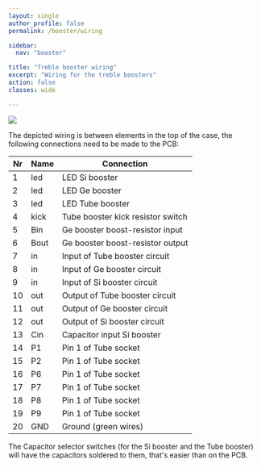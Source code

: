 ```yaml
---
layout: single
author_profile: false
permalink: /booster/wiring

sidebar:
  nav: "booster"

title: "Treble booster wiring"
excerpt: "Wiring for the treble boosters"
action: false
classes: wide

---
```

![](/assets/images/booster/wiring.png)

The depicted wiring is between elements in the top of the case, the following connections need to be made to the PCB:

| Nr | Name | Connection |
|----|------|------------|
| 1| led | LED Si booster |
| 2| led | LED Ge booster |
| 3| led | LED Tube booster |
| 4| kick | Tube booster kick resistor switch |
| 5| Bin | Ge booster boost-resistor input |
| 6| Bout | Ge booster boost-resistor output |
| 7| in | Input of Tube booster circuit |
| 8| in | Input of Ge booster circuit |
| 9| in | Input of Si booster circuit |
|10| out | Output of Tube booster circuit |
|11| out | Output of Ge booster circuit |
|12| out | Output of Si booster circuit |
|13| Cin | Capacitor input Si booster |
|14| P1 | Pin 1 of Tube socket |
|15| P2 | Pin 1 of Tube socket |
|16| P6 | Pin 1 of Tube socket |
|17| P7 | Pin 1 of Tube socket |
|18| P8 | Pin 1 of Tube socket |
|19| P9 | Pin 1 of Tube socket |
|20| GND | Ground (green wires) |

The Capacitor selector switches (for the Si booster and the Tube booster) will have the capacitors soldered to them, that's easier than on the PCB.
